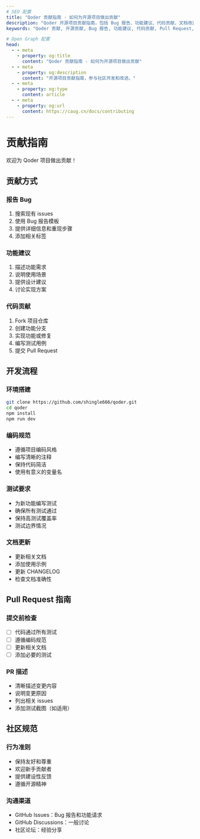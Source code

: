 ```yaml
---
# SEO 配置
title: "Qoder 贡献指南 - 如何为开源项目做出贡献"
description: "Qoder 开源项目贡献指南，包括 Bug 报告、功能建议、代码贡献、文档改进等。了解如何参与开源社区和开发流程。"
keywords: "Qoder 贡献, 开源贡献, Bug 报告, 功能建议, 代码贡献, Pull Request, 开源社区"

# Open Graph 配置
head:
  - - meta
    - property: og:title
      content: "Qoder 贡献指南 - 如何为开源项目做出贡献"
  - - meta
    - property: og:description
      content: "开源项目贡献指南，参与社区开发和改进。"
  - - meta
    - property: og:type
      content: article
  - - meta
    - property: og:url
      content: https://caug.cn/docs/contributing
---
```


# 贡献指南

欢迎为 Qoder 项目做出贡献！

## 贡献方式

### 报告 Bug
1. 搜索现有 issues
2. 使用 Bug 报告模板
3. 提供详细信息和重现步骤
4. 添加相关标签

### 功能建议
1. 描述功能需求
2. 说明使用场景
3. 提供设计建议
4. 讨论实现方案

### 代码贡献
1. Fork 项目仓库
2. 创建功能分支
3. 实现功能或修复
4. 编写测试用例
5. 提交 Pull Request

## 开发流程

### 环境搭建
```bash
git clone https://github.com/shingle666/qoder.git
cd qoder
npm install
npm run dev
```

### 编码规范
- 遵循项目编码风格
- 编写清晰的注释
- 保持代码简洁
- 使用有意义的变量名

### 测试要求
- 为新功能编写测试
- 确保所有测试通过
- 保持高测试覆盖率
- 测试边界情况

### 文档更新
- 更新相关文档
- 添加使用示例
- 更新 CHANGELOG
- 检查文档准确性

## Pull Request 指南

### 提交前检查
- [ ] 代码通过所有测试
- [ ] 遵循编码规范
- [ ] 更新相关文档
- [ ] 添加必要的测试

### PR 描述
- 清晰描述变更内容
- 说明变更原因
- 列出相关 issues
- 添加测试截图（如适用）

## 社区规范

### 行为准则
- 保持友好和尊重
- 欢迎新手贡献者
- 提供建设性反馈
- 遵循开源精神

### 沟通渠道
- GitHub Issues：Bug 报告和功能请求
- GitHub Discussions：一般讨论
- 社区论坛：经验分享